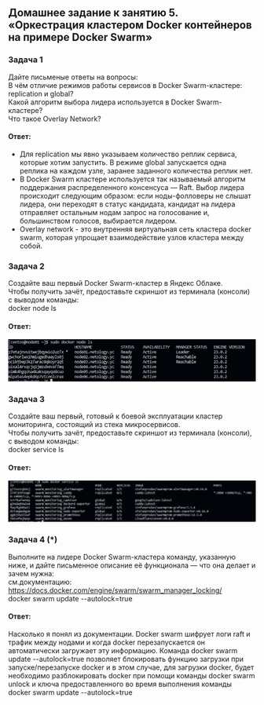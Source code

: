 ## Домашнее задание к занятию 5. «Оркестрация кластером Docker контейнеров на примере Docker Swarm»  

### Задача 1  
Дайте письменые ответы на вопросы:  
В чём отличие режимов работы сервисов в Docker Swarm-кластере: replication и global?  
Какой алгоритм выбора лидера используется в Docker Swarm-кластере?  
Что такое Overlay Network?  

#### Ответ:  
- Для replication мы явно указываем количество реплик сервиса, которые хотим запустить. В режиме global запускается одна реплика на каждом узле, заранее заданного количества реплик нет.  
- В Docker Swarm кластере используется так называемый алгоритм поддержания распределенного консенсуса — Raft. Выбор лидера происходит следующим образом: если ноды-фолловеры не слышат лидера, они переходят в статус кандидата, кандидат на лидера отправляет остальным нодам запрос на голосование и, большинством голосов, выбирается лидером.  
- Overlay network - это внутренняя виртуальная сеть кластера docker swarm, которая упрощает взаимодействие узлов кластера между собой.  

### Задача 2  
Создайте ваш первый Docker Swarm-кластер в Яндекс Облаке.  
Чтобы получить зачёт, предоставьте скриншот из терминала (консоли) с выводом команды:  
docker node ls  

#### Ответ:  
![](https://github.com/networksuperman/netology_dev_ops/blob/main/virtd-homeworks/05-virt-05-docker-swarm/img/2.1.jpg)  

### Задача 3  
Создайте ваш первый, готовый к боевой эксплуатации кластер мониторинга, состоящий из стека микросервисов.  
Чтобы получить зачёт, предоставьте скриншот из терминала (консоли), с выводом команды:  
docker service ls  

#### Ответ:  
![](https://github.com/networksuperman/netology_dev_ops/blob/main/virtd-homeworks/05-virt-05-docker-swarm/img/3.1.jpg)  

### Задача 4 (*)  
Выполните на лидере Docker Swarm-кластера команду, указанную ниже, и дайте письменное описание её функционала — что она делает и зачем нужна:  
см.документацию: https://docs.docker.com/engine/swarm/swarm_manager_locking/  
docker swarm update --autolock=true  

#### Ответ:  
Насколько я понял из документации. Docker swarm шифрует логи raft и трафик между нодами и когда docker перезапускается он автоматически загружает эту информацию. Команда docker swarm update --autolock=true позволяет блокировать функцию загрузки при запуске/перезапуске docker и в этом случае, для загрузки docker, будет необходимо разблокировать docker при помощи команды docker swarm unlock и ключа предоставленного во время выполнения команды docker swarm update --autolock=true
